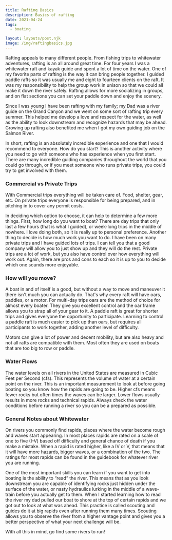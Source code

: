 ```yaml
---
title: Rafting Basics
description: Basics of rafting
date: 2021-04-24
tags:
  - boating

layout: layouts/post.njk
image: /img/raftingbasics.jpg
---
```


Rafting appeals to many different people. From fishing trips to whitewater adventures, rafting is an all around great time. For four years I was a whitewater raft and kayak guide and spent a lot of time on the water. One of my favorite parts of rafting is the way it can bring people together. I guided paddle rafts so it was usually me and eight to fourteen clients on the raft. It was my responsibility to help the group work in unison so that we could all make it down the river safely. Rafting allows for more socializing in groups, and on flat sections you can set your paddle down and enjoy the scenery.

Since I was young I have been rafting with my family; my Dad was a river guide on the Grand Canyon and we went on some sort of rafting trip every summer. This helped me develop a love and respect for the water, as well as the ability to look downstream and recognize hazards that may be ahead. Growing up rafting also benefited me when I got my own guiding job on the Salmon River.

In short, rafting is an absolutely incredible experience and one that I would recommend to everyone. How do you start? This is another activity where you need to go with someone who has experience when you first start. There are many incredible guiding companies throughout the world that you could go through, or if you meet someone who runs private trips, you could try to get involved with them.

### Commercial vs Private Trips

With Commercial trips everything will be taken care of. Food, shelter, gear, etc. On private trips everyone is responsible for being prepared, and in pitching in to cover any permit costs.

In deciding which option to choose, it can help to determine a few more things. First, how long do you want to boat? There are day trips that only last a few hours (that is what I guided), or week-long trips in the middle of nowhere. I love doing both, so it is really up to personal preference. Another thing to decide is how much work you want to do. I have been on many private trips and I have guided lots of trips. I can tell you that a good company will allow you to just show up and they will do the rest. Private trips are a lot of work, but you also have control over how everything will work out. Again, there are pros and cons to each so it is up to you to decide which one sounds more enjoyable.

### How will you move?
A boat in and of itself is a good, but without a way to move and maneuver it there isn't much you can actually do. That's why every raft will have oars, paddles, or a motor. For multi-day trips oars are the method of choice for almost every boater. They give you excellent control and the oar frame allows you to strap all of your gear to it. A paddle raft is great for shorter trips and gives everyone the opportunity to participate. Learning to control a paddle raft is much easier to pick up than oars, but requires all participants to work together, adding another level of difficulty.

Motors can give a lot of power and decent mobility, but are also heavy and not all rafts are compatible with them. Most often they are used on boats that are too big to row or paddle.

### Water Flows
The water levels on all rivers in the United States are measured in Cubic Feet per Second (cfs). This represents the volume of water at a certain point on the river. This is an important measurement to look at before going boating so you know how the rapids are going to be. Higher cfs means fewer rocks but often times the waves can be larger. Lower flows usually results in more rocks and technical rapids. Always check the water conditions before running a river so you can be a prepared as possible.

### General Notes about Whitewater
On rivers you commonly find rapids, places where the water become rough and waves start appearing. In most places rapids are rated on a scale of one to five (I-V) based off difficulty and general chance of death if you make a mistake. When a rapid is rated higher, like a IV or V, that means that it will have more hazards, bigger waves, or a combination of the two. The ratings for most rapids can be found in the guidebook for whatever river you are running.

One of the most important skills you can learn if you want to get into boating is the ability to “read” the river. This means that as you look downstream you are capable of identifying rocks just hidden under the surface of the water, or nasty hydraulics lurking in the middle of a wave-train before you actually get to them. When I started learning how to read the river my dad pulled our boat to shore at the top of certain rapids and we got out to look at what was ahead. This practice is called scouting and guides do it at big rapids even after running them many times. Scouting allows you to observe the river from a higher vantage point and gives you a better perspective of what your next challenge will be.
 
With all this in mind, go find some rivers to run! 